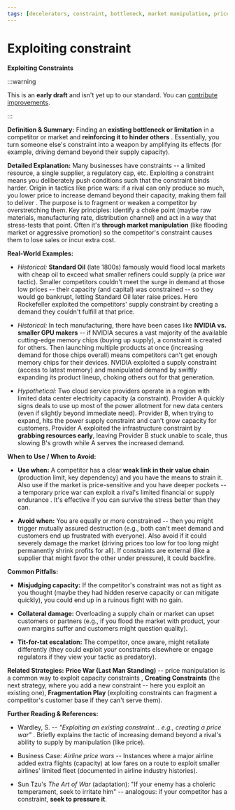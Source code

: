 ```yaml
---
tags: [decelerators, constraint, bottleneck, market manipulation, price war, competitor weakness]
---
```


# Exploiting constraint

**Exploiting Constraints**

:::warning

This is an **early draft** and isn't yet up to our standard.
You can [contribute improvements](https://github.com/dave1010/wardley-leadership-strategies).

:::


**Definition & Summary:** Finding an **existing bottleneck or limitation** in a competitor or market and **reinforcing it to hinder others** . Essentially, you turn someone else's constraint into a weapon by amplifying its effects (for example, driving demand beyond their supply capacity).

**Detailed Explanation:** Many businesses have constraints -- a limited resource, a single supplier, a regulatory cap, etc. Exploiting a constraint means you deliberately push conditions such that the constraint binds harder. Origin in tactics like price wars: if a rival can only produce so much, you lower price to increase demand beyond their capacity, making them fail to deliver . The purpose is to fragment or weaken a competitor by overstretching them. Key principles: identify a choke point (maybe raw materials, manufacturing rate, distribution channel) and act in a way that stress-tests that point. Often it's **through market manipulation** (like flooding market or aggressive promotion) so the competitor's constraint causes them to lose sales or incur extra cost.

**Real-World Examples:**

-  *Historical:* **Standard Oil** (late 1800s) famously would flood local markets with cheap oil to exceed what smaller refiners could supply (a price war tactic). Smaller competitors couldn't meet the surge in demand at those low prices -- their capacity (and capital) was constrained -- so they would go bankrupt, letting Standard Oil later raise prices. Here Rockefeller exploited the competitors' supply constraint by creating a demand they couldn't fulfill at that price.

-  *Historical:* In tech manufacturing, there have been cases like **NVIDIA vs. smaller GPU makers** -- if NVIDIA secures a vast majority of the available cutting-edge memory chips (buying up supply), a constraint is created for others. Then launching multiple products at once (increasing demand for those chips overall) means competitors can't get enough memory chips for their devices. NVIDIA exploited a supply constraint (access to latest memory) and manipulated demand by swiftly expanding its product lineup, choking others out for that generation.

-  *Hypothetical:* Two cloud service providers operate in a region with limited data center electricity capacity (a constraint). Provider A quickly signs deals to use up most of the power allotment for new data centers (even if slightly beyond immediate need). Provider B, when trying to expand, hits the power supply constraint and can't grow capacity for customers. Provider A exploited the infrastructure constraint by **grabbing resources early**, leaving Provider B stuck unable to scale, thus slowing B's growth while A serves the increased demand.

**When to Use / When to Avoid:**

-  **Use when:** A competitor has a clear **weak link in their value chain** (production limit, key dependency) and you have the means to strain it. Also use if the market is price-sensitive and you have deeper pockets -- a temporary price war can exploit a rival's limited financial or supply endurance . It's effective if you can survive the stress better than they can.

-  **Avoid when:** You are equally or more constrained -- then you might trigger mutually assured destruction (e.g., both can't meet demand and customers end up frustrated with everyone). Also avoid if it could severely damage the market (driving prices too low for too long might permanently shrink profits for all). If constraints are external (like a supplier that might favor the other under pressure), it could backfire.

**Common Pitfalls:**

-  **Misjudging capacity:** If the competitor's constraint was not as tight as you thought (maybe they had hidden reserve capacity or can mitigate quickly), you could end up in a ruinous fight with no gain.

-  **Collateral damage:** Overloading a supply chain or market can upset customers or partners (e.g., if you flood the market with product, your own margins suffer and customers might question quality).

-  **Tit-for-tat escalation:** The competitor, once aware, might retaliate differently (they could exploit *your* constraints elsewhere or engage regulators if they view your tactic as predatory).

**Related Strategies:** **Price War (Last Man Standing)** -- price manipulation is a common way to exploit capacity constraints , **Creating Constraints** (the next strategy, where you add a new constraint -- here you exploit an existing one), **Fragmentation Play** (exploiting constraints can fragment a competitor's customer base if they can't serve them).

**Further Reading & References:**

-  Wardley, S. -- *"Exploiting an existing constraint... e.g., creating a price war"* . Briefly explains the tactic of increasing demand beyond a rival's ability to supply by manipulation (like price).

-  Business Case: *Airline price wars* -- Instances where a major airline added extra flights (capacity) at low fares on a route to exploit smaller airlines' limited fleet (documented in airline industry histories).

-  Sun Tzu's *The Art of War* (adaptation): "If your enemy has a choleric temperament, seek to irritate him" -- analogous: if your competitor has a constraint, **seek to pressure it**.